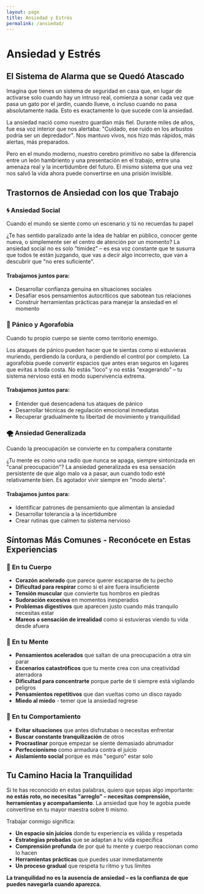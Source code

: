 ```yaml
---
layout: page
title: Ansiedad y Estrés
permalink: /ansiedad/
---
```


# Ansiedad y Estrés

## El Sistema de Alarma que se Quedó Atascado

Imagina que tienes un sistema de seguridad en casa que, en lugar de activarse solo cuando hay un intruso real, comienza a sonar cada vez que pasa un gato por el jardín, cuando llueve, o incluso cuando no pasa absolutamente nada. Esto es exactamente lo que sucede con la ansiedad.

La ansiedad nació como nuestro guardian más fiel. Durante miles de años, fue esa voz interior que nos alertaba: "Cuidado, ese ruido en los arbustos podría ser un depredador". Nos mantuvo vivos, nos hizo más rápidos, más alertas, más preparados.

Pero en el mundo moderno, nuestro cerebro primitivo no sabe la diferencia entre un león hambriento y una presentación en el trabajo, entre una amenaza real y la incertidumbre del futuro. El mismo sistema que una vez nos salvó la vida ahora puede convertirse en una prisión invisible.

## Trastornos de Ansiedad con los que Trabajo

### 🌀 Ansiedad Social

Cuando el mundo se siente como un escenario y tú no recuerdas tu papel

¿Te has sentido paralizado ante la idea de hablar en público, conocer gente nueva, o simplemente ser el centro de atención por un momento? La ansiedad social no es solo "timidez" – es esa voz constante que te susurra que todos te están juzgando, que vas a decir algo incorrecto, que van a descubrir que "no eres suficiente".

#### Trabajamos juntos para:

- Desarrollar confianza genuina en situaciones sociales
- Desafiar esos pensamientos autocríticos que sabotean tus relaciones
- Construir herramientas prácticas para manejar la ansiedad en el momento

### 💨 Pánico y Agorafobia

Cuando tu propio cuerpo se siente como territorio enemigo.

Los ataques de pánico pueden hacer que te sientas como si estuvieras muriendo, perdiendo la cordura, o perdiendo el control por completo. La agorafobia puede convertir espacios que antes eran seguros en lugares que evitas a toda costa. No estás "loco" y no estás "exagerando" – tu sistema nervioso está en modo supervivencia extrema.

#### Trabajamos juntos para:

- Entender qué desencadena tus ataques de pánico
- Desarrollar técnicas de regulación emocional inmediatas
- Recuperar gradualmente tu libertad de movimiento y tranquilidad

### 🌪️ Ansiedad Generalizada

Cuando la preocupación se convierte en tu compañera constante

¿Tu mente es como una radio que nunca se apaga, siempre sintonizada en "canal preocupación"? La ansiedad generalizada es esa sensación persistente de que algo malo va a pasar, aun cuando todo esté relativamente bien. Es agotador vivir siempre en "modo alerta".

#### Trabajamos juntos para:

- Identificar patrones de pensamiento que alimentan la ansiedad
- Desarrollar tolerancia a la incertidumbre
- Crear rutinas que calmen tu sistema nervioso

## Síntomas Más Comunes - Reconócete en Estas Experiencias

### 📍 En tu Cuerpo

- **Corazón acelerado** que parece querer escaparse de tu pecho
- **Dificultad para respirar** como si el aire fuera insuficiente
- **Tensión muscular** que convierte tus hombros en piedras
- **Sudoración excesiva** en momentos inesperados
- **Problemas digestivos** que aparecen justo cuando más tranquilo necesitas estar
- **Mareos o sensación de irrealidad** como si estuvieras viendo tu vida desde afuera

### 🧠 En tu Mente

- **Pensamientos acelerados** que saltan de una preocupación a otra sin parar
- **Escenarios catastróficos** que tu mente crea con una creatividad aterradora
- **Dificultad para concentrarte** porque parte de ti siempre está vigilando peligros
- **Pensamientos repetitivos** que dan vueltas como un disco rayado
- **Miedo al miedo** - temer que la ansiedad regrese

### 🏃 En tu Comportamiento

- **Evitar situaciones** que antes disfrutabas o necesitas enfrentar
- **Buscar constante tranquilización** de otros
- **Procrastinar** porque empezar se siente demasiado abrumador
- **Perfeccionismo** como armadura contra el juicio
- **Aislamiento social** porque es más "seguro" estar solo

## Tu Camino Hacia la Tranquilidad

Si te has reconocido en estas palabras, quiero que sepas algo importante: **no estás roto, no necesitas "arreglo" – necesitas comprensión, herramientas y acompañamiento**. La ansiedad que hoy te agobia puede convertirse en tu mayor maestra sobre ti mismo.

Trabajar conmigo significa:

- **Un espacio sin juicios** donde tu experiencia es válida y respetada
- **Estrategias probadas** que se adaptan a tu vida específica
- **Comprensión profunda** de por qué tu mente y cuerpo reaccionan como lo hacen
- **Herramientas prácticas** que puedes usar inmediatamente
- **Un proceso gradual** que respeta tu ritmo y tus límites

**La tranquilidad no es la ausencia de ansiedad – es la confianza de que puedes navegarla cuando aparezca.**
